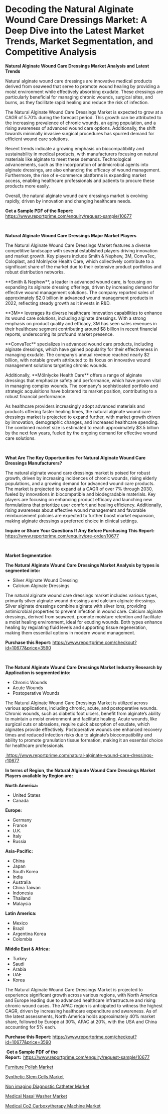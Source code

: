 <p><h1>Decoding the Natural Alginate Wound Care Dressings Market: A Deep Dive into the Latest Market Trends, Market Segmentation, and Competitive Analysis</h1></p><p><strong>Natural Alginate Wound Care Dressings Market Analysis and Latest Trends</strong></p>
<p><p>Natural alginate wound care dressings are innovative medical products derived from seaweed that serve to promote wound healing by providing a moist environment while effectively absorbing exudate. These dressings are particularly beneficial for managing chronic wounds, surgical sites, and burns, as they facilitate rapid healing and reduce the risk of infection.</p><p>The Natural Alginate Wound Care Dressings Market is expected to grow at a CAGR of 5.70% during the forecast period. This growth can be attributed to the increasing prevalence of chronic wounds, an aging population, and a rising awareness of advanced wound care options. Additionally, the shift towards minimally invasive surgical procedures has spurred demand for efficient wound care solutions.</p><p>Recent trends indicate a growing emphasis on biocompatibility and sustainability in medical products, with manufacturers focusing on natural materials like alginate to meet these demands. Technological advancements, such as the incorporation of antimicrobial agents into alginate dressings, are also enhancing the efficacy of wound management. Furthermore, the rise of e-commerce platforms is expanding market access, enabling healthcare professionals and patients to procure these products more easily. </p><p>Overall, the natural alginate wound care dressings market is evolving rapidly, driven by innovation and changing healthcare needs.</p></p>
<p><strong>Get a Sample PDF of the Report:&nbsp;</strong> <a href="https://www.reportprime.com/enquiry/request-sample/10677?utm_campaign=1138&utm_medium=2&utm_source=Github&utm_content=ia&utm_term=02102024&utm_id=natural-alginate-wound-care-dressings">https://www.reportprime.com/enquiry/request-sample/10677</a></p>
<p>&nbsp;</p>
<p><strong>Natural Alginate Wound Care Dressings Major Market Players</strong></p>
<p><p>The Natural Alginate Wound Care Dressings Market features a diverse competitive landscape with several established players driving innovation and market growth. Key players include Smith & Nephew, 3M, ConvaTec, Coloplast, and Molnlycke Health Care, which collectively contribute to a significant share of the market due to their extensive product portfolios and robust distribution networks.</p><p>**Smith & Nephew**, a leader in advanced wound care, is focusing on expanding its alginate dressing offerings, driven by increasing demand for effective wound management solutions. The company reported sales of approximately $2.0 billion in advanced wound management products in 2022, reflecting steady growth as it invests in R&D.</p><p>**3M** leverages its diverse healthcare innovation capabilities to enhance its wound care solutions, including alginate dressings. With a strong emphasis on product quality and efficacy, 3M has seen sales revenues in their healthcare segment contributing around $8 billion in recent financial reports, underscoring its profound market presence.</p><p>**ConvaTec** specializes in advanced wound care products, including alginate dressings, which have gained popularity for their effectiveness in managing exudate. The company’s annual revenue reached nearly $2 billion, with notable growth attributed to its focus on innovative wound management solutions targeting chronic wounds.</p><p>Additionally, **Mölnlycke Health Care** offers a range of alginate dressings that emphasize safety and performance, which have proven vital in managing complex wounds. The company's sophisticated portfolio and strategic acquisitions have bolstered its market position, contributing to a robust financial performance.</p><p>As healthcare providers increasingly adopt advanced materials and products offering faster healing times, the natural alginate wound care dressings market is projected to expand further, with market growth driven by innovation, demographic changes, and increased healthcare spending. The combined market size is estimated to reach approximately $3.5 billion by the next few years, fueled by the ongoing demand for effective wound care solutions.</p></p>
<p>&nbsp;</p>
<p><strong>What Are The Key Opportunities For Natural Alginate Wound Care Dressings Manufacturers?</strong></p>
<p><p>The natural alginate wound care dressings market is poised for robust growth, driven by increasing incidences of chronic wounds, rising elderly populations, and a growing demand for advanced wound care products. The market is projected to expand at a CAGR of over 7% through 2030, fueled by innovations in biocompatible and biodegradable materials. Key players are focusing on enhancing product efficacy and launching new formulations that prioritize user comfort and healing efficiency. Additionally, rising awareness about effective wound management and favorable reimbursement policies are expected to further boost market expansion, making alginate dressings a preferred choice in clinical settings.</p></p>
<p><strong>Inquire or Share Your Questions If Any Before Purchasing This Report:</strong> <a href="https://www.reportprime.com/enquiry/pre-order/10677?utm_campaign=1138&utm_medium=2&utm_source=Github&utm_content=ia&utm_term=02102024&utm_id=natural-alginate-wound-care-dressings">https://www.reportprime.com/enquiry/pre-order/10677</a></p>
<p>&nbsp;</p>
<p><strong>Market Segmentation</strong></p>
<p><strong>The Natural Alginate Wound Care Dressings Market Analysis by types is segmented into:</strong></p>
<p><ul><li>Silver Alginate Wound Dressing</li><li>Calcium Alginate Dressings</li></ul></p>
<p><p>The natural alginate wound care dressings market includes various types, primarily silver alginate wound dressings and calcium alginate dressings. Silver alginate dressings combine alginate with silver ions, providing antimicrobial properties to prevent infection in wound care. Calcium alginate dressings, derived from seaweed, promote moisture retention and facilitate a moist healing environment, ideal for exuding wounds. Both types enhance healing by regulating fluid levels and supporting tissue regeneration, making them essential options in modern wound management.</p></p>
<p><strong>Purchase this Report:&nbsp;</strong><a href="https://www.reportprime.com/checkout?id=10677&price=3590&utm_campaign=1138&utm_medium=2&utm_source=Github&utm_content=ia&utm_term=02102024&utm_id=natural-alginate-wound-care-dressings">https://www.reportprime.com/checkout?id=10677&price=3590</a></p>
<p>&nbsp;</p>
<p><strong>The Natural Alginate Wound Care Dressings Market Industry Research by Application is segmented into:</strong></p>
<p><ul><li>Chronic Wounds</li><li>Acute Wounds</li><li>Postoperative Wounds</li></ul></p>
<p><p>The Natural Alginate Wound Care Dressings Market is utilized across various applications, including chronic, acute, and postoperative wounds. Chronic wounds, such as diabetic foot ulcers, benefit from alginate’s ability to maintain a moist environment and facilitate healing. Acute wounds, like surgical cuts or abrasions, require quick absorption of exudate, which alginates provide effectively. Postoperative wounds see enhanced recovery times and reduced infection risks due to alginate’s biocompatibility and ability to promote granulation tissue formation, making it an essential choice for healthcare professionals.</p></p>
<p><a href="https://www.reportprime.com/natural-alginate-wound-care-dressings-r10677?utm_campaign=1138&utm_medium=2&utm_source=Github&utm_content=ia&utm_term=02102024&utm_id=natural-alginate-wound-care-dressings">&nbsp;https://www.reportprime.com/natural-alginate-wound-care-dressings-r10677</a></p>
<p><strong>In terms of Region, the Natural Alginate Wound Care Dressings Market Players available by Region are:</strong></p>
<p>
    <p> <strong> North America: </strong>
        <ul>
            <li>United States</li>
            <li>Canada</li>
        </ul>
        </p> 
    <p> <strong> Europe: </strong>
        <ul>
            <li>Germany</li>
            <li>France</li>
            <li>U.K.</li>
            <li>Italy</li>
            <li>Russia</li>
        </ul>
        </p> 
    <p> <strong> Asia-Pacific: </strong>
        <ul>
            <li>China</li>
            <li>Japan</li>
            <li>South Korea</li>
            <li>India</li>
            <li>Australia</li>
            <li>China Taiwan</li>
            <li>Indonesia</li>
            <li>Thailand</li>
            <li>Malaysia</li>
        </ul>
        </p> 
    <p> <strong> Latin America: </strong>
        <ul>
            <li>Mexico</li>
            <li>Brazil</li>
            <li>Argentina Korea</li>
            <li>Colombia</li>
        </ul>
        </p> 
    <p> <strong> Middle East & Africa: </strong>
        <ul>
            <li>Turkey</li>
            <li>Saudi</li>
            <li>Arabia</li>
            <li>UAE</li>
            <li>Korea</li>
        </ul>
    </p>
    </p>
<p><p>The Natural Alginate Wound Care Dressings Market is projected to experience significant growth across various regions, with North America and Europe leading due to advanced healthcare infrastructure and rising chronic wound cases. The APAC region is anticipated to witness the highest CAGR, driven by increasing healthcare expenditure and awareness. As of the latest assessments, North America holds approximately 40% market share, followed by Europe at 30%, APAC at 20%, with the USA and China accounting for 5% each.</p></p>
<p><strong>Purchase this Report: </strong><a href="https://www.reportprime.com/checkout?id=10677&price=3590&utm_campaign=1138&utm_medium=2&utm_source=Github&utm_content=ia&utm_term=02102024&utm_id=natural-alginate-wound-care-dressings">https://www.reportprime.com/checkout?id=10677&price=3590</a></p>
<p>&nbsp;<strong>Get a Sample PDF of the Report:&nbsp;&nbsp;</strong><a href="https://www.reportprime.com/enquiry/request-sample/10677?utm_campaign=1138&utm_medium=2&utm_source=Github&utm_content=ia&utm_term=02102024&utm_id=natural-alginate-wound-care-dressings">https://www.reportprime.com/enquiry/request-sample/10677</a></p>
<p><strong></strong></p>
<p><p><a href="https://www.linkedin.com/pulse/role-furniture-polish-market-applications-householdcorporate-ds7tf?utm_campaign=1138&utm_medium=2&utm_source=Github&utm_content=ia&utm_term=02102024&utm_id=natural-alginate-wound-care-dressings">Furniture Polish Market</a></p><p><a href="https://www.linkedin.com/pulse/synthetic-stem-cells-market-indicators-size-regional-breakdown-lnmwc?utm_campaign=1138&utm_medium=2&utm_source=Github&utm_content=ia&utm_term=02102024&utm_id=natural-alginate-wound-care-dressings">Synthetic Stem Cells Market</a></p><p><a href="https://issuu.com/reportprime-2/docs/non-imaging-diagnostic-catheter-mar_9a70a263862a85?utm_campaign=1138&utm_medium=2&utm_source=Github&utm_content=ia&utm_term=02102024&utm_id=natural-alginate-wound-care-dressings">Non imaging Diagnostic Catheter Market</a></p><p><a href="https://issuu.com/reportprime-2/docs/medical-nasal-washer-market-size-20_326a8a55fdf9bb?utm_campaign=1138&utm_medium=2&utm_source=Github&utm_content=ia&utm_term=02102024&utm_id=natural-alginate-wound-care-dressings">Medical Nasal Washer Market</a></p><p><a href="https://github.com/GreisGjoni464/Market-Research-Report-List-1/blob/main/medical-co2-carboxytherapy-machine-market.md?utm_campaign=1138&utm_medium=2&utm_source=Github&utm_content=ia&utm_term=02102024&utm_id=natural-alginate-wound-care-dressings">Medical Co2 Carboxytherapy Machine Market</a></p></p>